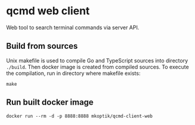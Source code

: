 # qcmd web client

Web tool to search terminal commands via server API.

## Build from sources

Unix makefile is used to compile Go and TypeScript sources into directory `./build`. Then docker image is created from compiled sources. To
execute the compilation, run in directory where makefile exists:

```
make
```

## Run built docker image


```
docker run --rm -d -p 8888:8888 mkoptik/qcmd-client-web
```